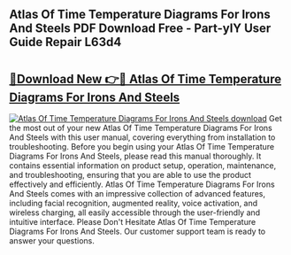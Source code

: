 ## Atlas Of Time Temperature Diagrams For Irons And Steels PDF Download Free - Part-yIY User Guide Repair L63d4

# <h2><a href="http://dftkm2.blite.top/?on=Atlas+Of+Time+Temperature+Diagrams+For+Irons+And+Steels">🔗Download New 👉🔴 Atlas Of Time Temperature Diagrams For Irons And Steels</a></h2>

[![Atlas Of Time Temperature Diagrams For Irons And Steels download](https://i.imgur.com/lujVjoI.png)](http://dftkm2.blite.top/?on=Atlas+Of+Time+Temperature+Diagrams+For+Irons+And+Steels)
Get the most out of your new Atlas Of Time Temperature Diagrams For Irons And Steels with this user manual, covering everything from installation to troubleshooting. Before you begin using your Atlas Of Time Temperature Diagrams For Irons And Steels, please read this manual thoroughly. It contains essential information on product setup, operation, maintenance, and troubleshooting, ensuring that you are able to use the product effectively and efficiently. Atlas Of Time Temperature Diagrams For Irons And Steels comes with an impressive collection of advanced features, including facial recognition, augmented reality, voice activation, and wireless charging, all easily accessible through the user-friendly and intuitive interface. Please Don't Hesitate Atlas Of Time Temperature Diagrams For Irons And Steels. Our customer support team is ready to answer your questions.
